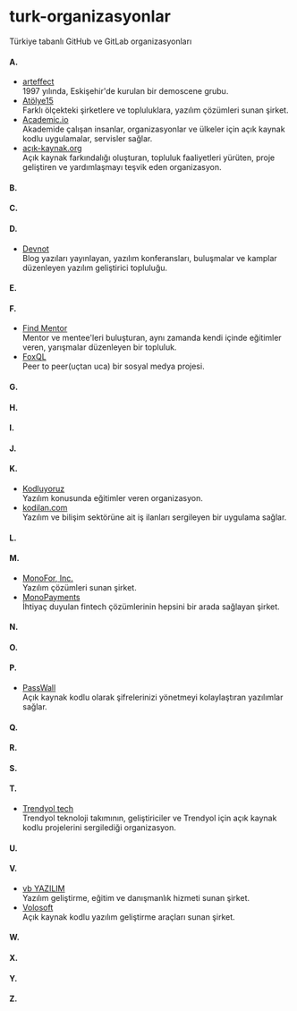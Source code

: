 # turk-organizasyonlar
Türkiye tabanlı GitHub ve GitLab organizasyonları


#### A.
* [arteffect](https://github.com/arteffect) <br />
  1997 yılında, Eskişehir'de kurulan bir demoscene grubu.
* [Atölye15](https://github.com/atolye15) <br />
  Farklı ölçekteki şirketlere ve topluluklara, yazılım çözümleri sunan şirket.
* [Academic.io](https://github.com/academic) <br />
  Akademide çalışan insanlar, organizasyonlar ve ülkeler için açık kaynak kodlu uygulamalar, servisler sağlar.
* [açık-kaynak.org](https://github.com/acikkaynak) <br />
  Açık kaynak farkındalığı oluşturan, topluluk faaliyetleri yürüten, proje geliştiren ve yardımlaşmayı teşvik eden organizasyon.
#### B.
#### C.
#### D.
* [Devnot](https://github.com/devnotcom) <br />
  Blog yazıları yayınlayan, yazılım konferansları, buluşmalar ve kamplar düzenleyen yazılım geliştirici topluluğu.
#### E.
#### F.
* [Find Mentor](https://github.com/findmentor-network) <br />
  Mentor ve mentee'leri buluşturan, aynı zamanda kendi içinde eğitimler veren, yarışmalar düzenleyen bir topluluk.
* [FoxQL](https://github.com/foxql) <br />
  Peer to peer(uçtan uca) bir sosyal medya projesi.
#### G.
#### H.
#### I.
#### J.
#### K.
* [Kodluyoruz](https://github.com/Kodluyoruz) <br />
  Yazılım konusunda eğitimler veren organizasyon.
* [kodilan.com](https://github.com/kodilan-com) <br />
  Yazılım ve bilişim sektörüne ait iş ilanları sergileyen bir uygulama sağlar.
#### L.
#### M.
* [MonoFor, Inc.](https://github.com/monofor) <br />
  Yazılım çözümleri sunan şirket.
* [MonoPayments](https://github.com/monopayments) <br />
  İhtiyaç duyulan fintech çözümlerinin hepsini bir arada sağlayan şirket.
#### N.
#### O.
#### P.
* [PassWall](https://github.com/passwall) <br />
  Açık kaynak kodlu olarak şifrelerinizi yönetmeyi kolaylaştıran yazılımlar sağlar.
#### Q.
#### R.
#### S.
#### T.
* [Trendyol tech](https://github.com/trendyol) <br />
  Trendyol teknoloji takımının, geliştiriciler ve Trendyol için açık kaynak kodlu projelerini sergilediği organizasyon.
#### U.
#### V.
* [vb YAZILIM](https://github.com/vbyazilim) <br />
  Yazılım geliştirme, eğitim ve danışmanlık hizmeti sunan şirket.
* [Volosoft](https://github.com/vbyazilim) <br />
  Açık kaynak kodlu yazılım geliştirme araçları sunan şirket.
#### W.
#### X.
#### Y.
#### Z.
